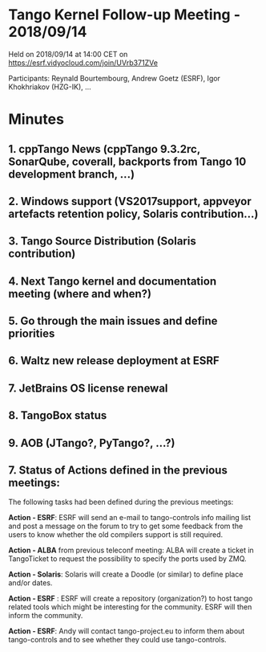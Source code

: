 # Tango Kernel Follow-up Meeting - 2018/09/14

Held on 2018/09/14 at 14:00 CET on https://esrf.vidyocloud.com/join/UVrb371ZVe

Participants: Reynald Bourtembourg, Andrew Goetz (ESRF),  Igor Khokhriakov (HZG-IK), ...


# Minutes
## 1. cppTango News (cppTango 9.3.2rc, SonarQube, coverall, backports from Tango 10 development branch, ...)

## 2. Windows support (VS2017support, appveyor artefacts retention policy, Solaris contribution...)

## 3. Tango Source Distribution (Solaris contribution)

## 4. Next Tango kernel and documentation meeting (where and when?)

## 5. Go through the main issues and define priorities

## 6. Waltz new release deployment at ESRF

## 7. JetBrains OS license renewal

## 8. TangoBox status

## 9. AOB (JTango?, PyTango?, ...?)

## 7. Status of Actions defined in the previous meetings:

The following tasks had been defined during the previous meetings:

**Action - ESRF**: ESRF will send an e-mail to tango-controls info mailing list and post a message on the forum to try to get some feedback from the users to know whether the old compilers support is still required.

**Action - ALBA** from previous teleconf meeting: ALBA will create a ticket in TangoTicket to request the possibility to specify the ports used by ZMQ.

**Action - Solaris**: Solaris will create a Doodle (or similar) to define place and/or dates.

**Action - ESRF** : ESRF will create a repository (organization?) to host tango related tools which might be interesting for the community. ESRF will then inform the community.

**Action - ESRF**: Andy will contact tango-project.eu to inform them about tango-controls and to see whether they could use tango-controls.
